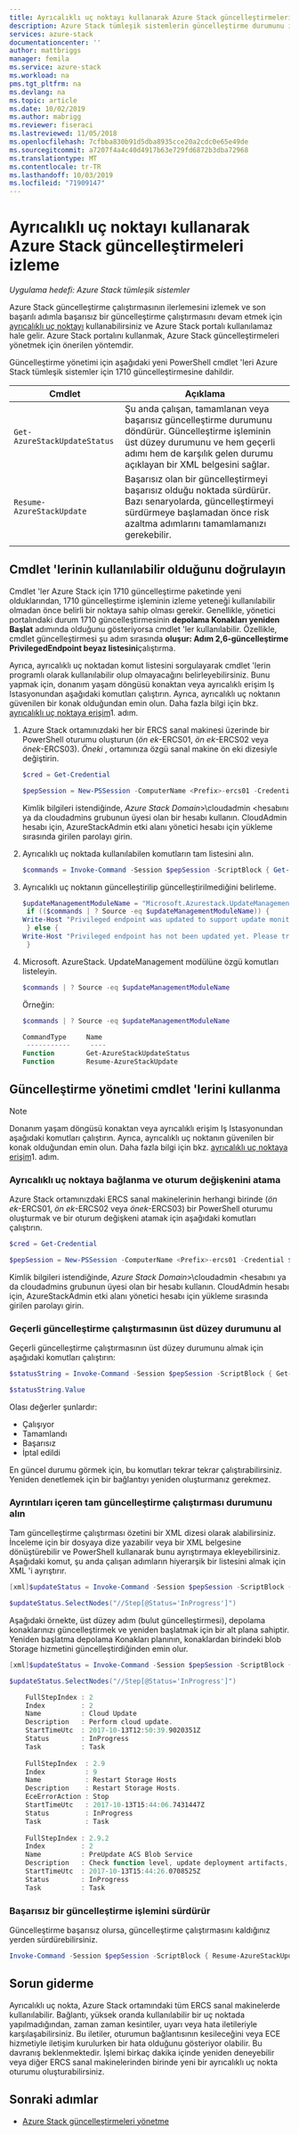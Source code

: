 ```yaml
---
title: Ayrıcalıklı uç noktayı kullanarak Azure Stack güncelleştirmeleri izleme | Microsoft Docs
description: Azure Stack tümleşik sistemlerin güncelleştirme durumunu izlemek için ayrıcalıklı uç noktayı nasıl kullanacağınızı öğrenin.
services: azure-stack
documentationcenter: ''
author: mattbriggs
manager: femila
ms.service: azure-stack
ms.workload: na
pms.tgt_pltfrm: na
ms.devlang: na
ms.topic: article
ms.date: 10/02/2019
ms.author: mabrigg
ms.reviewer: fiseraci
ms.lastreviewed: 11/05/2018
ms.openlocfilehash: 7cfbba830b91d5dba8935cce20a2cdc0e65e49de
ms.sourcegitcommit: a7207f4a4c40d4917b63e729fd6872b3dba72968
ms.translationtype: MT
ms.contentlocale: tr-TR
ms.lasthandoff: 10/03/2019
ms.locfileid: "71909147"
---
```

# <a name="monitor-updates-in-azure-stack-using-the-privileged-endpoint"></a>Ayrıcalıklı uç noktayı kullanarak Azure Stack güncelleştirmeleri izleme

*Uygulama hedefi: Azure Stack tümleşik sistemler*

Azure Stack güncelleştirme çalıştırmasının ilerlemesini izlemek ve son başarılı adımla başarısız bir güncelleştirme çalıştırmasını devam etmek için [ayrıcalıklı uç noktayı](azure-stack-privileged-endpoint.md) kullanabilirsiniz ve Azure Stack portalı kullanılamaz hale gelir.  Azure Stack portalını kullanmak, Azure Stack güncelleştirmeleri yönetmek için önerilen yöntemdir.

Güncelleştirme yönetimi için aşağıdaki yeni PowerShell cmdlet 'leri Azure Stack tümleşik sistemler için 1710 güncelleştirmesine dahildir.

| Cmdlet  | Açıklama  |
|---------|---------|
| `Get-AzureStackUpdateStatus` | Şu anda çalışan, tamamlanan veya başarısız güncelleştirme durumunu döndürür. Güncelleştirme işleminin üst düzey durumunu ve hem geçerli adımı hem de karşılık gelen durumu açıklayan bir XML belgesini sağlar. |
| `Resume-AzureStackUpdate` | Başarısız olan bir güncelleştirmeyi başarısız olduğu noktada sürdürür. Bazı senaryolarda, güncelleştirmeyi sürdürmeye başlamadan önce risk azaltma adımlarını tamamlamanızı gerekebilir.         |
| | |

## <a name="verify-the-cmdlets-are-available"></a>Cmdlet 'lerinin kullanılabilir olduğunu doğrulayın
Cmdlet 'ler Azure Stack için 1710 güncelleştirme paketinde yeni olduklarından, 1710 güncelleştirme işleminin izleme yeteneği kullanılabilir olmadan önce belirli bir noktaya sahip olması gerekir. Genellikle, yönetici portalındaki durum 1710 güncelleştirmesinin **depolama Konakları yeniden Başlat** adımında olduğunu gösteriyorsa cmdlet 'ler kullanılabilir. Özellikle, cmdlet güncelleştirmesi şu adım sırasında **oluşur: Adım 2,6-güncelleştirme PrivilegedEndpoint beyaz listesini**çalıştırma.

Ayrıca, ayrıcalıklı uç noktadan komut listesini sorgulayarak cmdlet 'lerin programlı olarak kullanılabilir olup olmayacağını belirleyebilirsiniz. Bunu yapmak için, donanım yaşam döngüsü konaktan veya ayrıcalıklı erişim Iş Istasyonundan aşağıdaki komutları çalıştırın. Ayrıca, ayrıcalıklı uç noktanın güvenilen bir konak olduğundan emin olun. Daha fazla bilgi için bkz. [ayrıcalıklı uç noktaya erişim](azure-stack-privileged-endpoint.md#access-the-privileged-endpoint)1. adım. 

1. Azure Stack ortamınızdaki her bir ERCS sanal makinesi üzerinde bir PowerShell oturumu oluşturun (*ön ek*-ERCS01, *ön ek*-ERCS02 veya *önek*-ERCS03). *Öneki* , ortamınıza özgü sanal makine ön eki dizesiyle değiştirin.

   ```powershell
   $cred = Get-Credential

   $pepSession = New-PSSession -ComputerName <Prefix>-ercs01 -Credential $cred -ConfigurationName PrivilegedEndpoint 
   ```
   Kimlik bilgileri istendiğinde, *Azure Stack Domain*&gt;\cloudadmin &lt;hesabını ya da cloudadmins grubunun üyesi olan bir hesabı kullanın. CloudAdmin hesabı için, AzureStackAdmin etki alanı yönetici hesabı için yükleme sırasında girilen parolayı girin.

2. Ayrıcalıklı uç noktada kullanılabilen komutların tam listesini alın. 

   ```powershell
   $commands = Invoke-Command -Session $pepSession -ScriptBlock { Get-Command } 
   ```
3. Ayrıcalıklı uç noktanın güncelleştirilip güncelleştirilmediğini belirleme.

   ```powershell
   $updateManagementModuleName = "Microsoft.Azurestack.UpdateManagement"
    if (($commands | ? Source -eq $updateManagementModuleName)) {
   Write-Host "Privileged endpoint was updated to support update monitoring tools."
    } else {
   Write-Host "Privileged endpoint has not been updated yet. Please try again later."
    } 
   ```

4. Microsoft. AzureStack. UpdateManagement modülüne özgü komutları listeleyin.

   ```powershell
   $commands | ? Source -eq $updateManagementModuleName 
   ```
   Örneğin:
   ```powershell
   $commands | ? Source -eq $updateManagementModuleName
   
   CommandType     Name                                               Version    Source                                                  PSComputerName
    -----------     ----                                               -------    ------                                                  --------------
   Function        Get-AzureStackUpdateStatus                         0.0        Microsoft.Azurestack.UpdateManagement                   Contoso-ercs01
   Function        Resume-AzureStackUpdate                            0.0        Microsoft.Azurestack.UpdateManagement                   Contoso-ercs01
   ``` 

## <a name="use-the-update-management-cmdlets"></a>Güncelleştirme yönetimi cmdlet 'lerini kullanma

> [!NOTE]
> Donanım yaşam döngüsü konaktan veya ayrıcalıklı erişim Iş Istasyonundan aşağıdaki komutları çalıştırın. Ayrıca, ayrıcalıklı uç noktanın güvenilen bir konak olduğundan emin olun. Daha fazla bilgi için bkz. [ayrıcalıklı uç noktaya erişim](azure-stack-privileged-endpoint.md#access-the-privileged-endpoint)1. adım.

### <a name="connect-to-the-privileged-endpoint-and-assign-session-variable"></a>Ayrıcalıklı uç noktaya bağlanma ve oturum değişkenini atama

Azure Stack ortamınızdaki ERCS sanal makinelerinin herhangi birinde (*ön ek*-ERCS01, *ön ek*-ERCS02 veya *önek*-ERCS03) bir PowerShell oturumu oluşturmak ve bir oturum değişkeni atamak için aşağıdaki komutları çalıştırın.

```powershell
$cred = Get-Credential

$pepSession = New-PSSession -ComputerName <Prefix>-ercs01 -Credential $cred -ConfigurationName PrivilegedEndpoint 
```
 Kimlik bilgileri istendiğinde, *Azure Stack Domain*&gt;\cloudadmin &lt;hesabını ya da cloudadmins grubunun üyesi olan bir hesabı kullanın. CloudAdmin hesabı için, AzureStackAdmin etki alanı yönetici hesabı için yükleme sırasında girilen parolayı girin.

### <a name="get-high-level-status-of-the-current-update-run"></a>Geçerli güncelleştirme çalıştırmasının üst düzey durumunu al 

Geçerli güncelleştirme çalıştırmasının üst düzey durumunu almak için aşağıdaki komutları çalıştırın: 

```powershell
$statusString = Invoke-Command -Session $pepSession -ScriptBlock { Get-AzureStackUpdateStatus -StatusOnly }

$statusString.Value 
```

Olası değerler şunlardır:

- Çalışıyor
- Tamamlandı
- Başarısız 
- İptal edildi

En güncel durumu görmek için, bu komutları tekrar tekrar çalıştırabilirsiniz. Yeniden denetlemek için bir bağlantıyı yeniden oluşturmanız gerekmez.

### <a name="get-the-full-update-run-status-with-details"></a>Ayrıntıları içeren tam güncelleştirme çalıştırması durumunu alın 

Tam güncelleştirme çalıştırması özetini bir XML dizesi olarak alabilirsiniz. İnceleme için bir dosyaya dize yazabilir veya bir XML belgesine dönüştürebilir ve PowerShell kullanarak bunu ayrıştırmaya ekleyebilirsiniz. Aşağıdaki komut, şu anda çalışan adımların hiyerarşik bir listesini almak için XML 'i ayrıştırır.

```powershell
[xml]$updateStatus = Invoke-Command -Session $pepSession -ScriptBlock { Get-AzureStackUpdateStatus }

$updateStatus.SelectNodes("//Step[@Status='InProgress']")
```

Aşağıdaki örnekte, üst düzey adım (bulut güncelleştirmesi), depolama konaklarınızı güncelleştirmek ve yeniden başlatmak için bir alt plana sahiptir. Yeniden başlatma depolama Konakları planının, konaklardan birindeki blob Storage hizmetini güncelleştirdiğinden emin olur.

```powershell
[xml]$updateStatus = Invoke-Command -Session $pepSession -ScriptBlock { Get-AzureStackUpdateStatus }

$updateStatus.SelectNodes("//Step[@Status='InProgress']") 

    FullStepIndex : 2
    Index         : 2
    Name          : Cloud Update
    Description   : Perform cloud update.
    StartTimeUtc  : 2017-10-13T12:50:39.9020351Z
    Status        : InProgress
    Task          : Task
    
    FullStepIndex  : 2.9
    Index          : 9
    Name           : Restart Storage Hosts
    Description    : Restart Storage Hosts.
    EceErrorAction : Stop
    StartTimeUtc   : 2017-10-13T15:44:06.7431447Z
    Status         : InProgress
    Task           : Task
    
    FullStepIndex : 2.9.2
    Index         : 2
    Name          : PreUpdate ACS Blob Service
    Description   : Check function level, update deployment artifacts, configure Blob service settings
    StartTimeUtc  : 2017-10-13T15:44:26.0708525Z
    Status        : InProgress
    Task          : Task
```

### <a name="resume-a-failed-update-operation"></a>Başarısız bir güncelleştirme işlemini sürdürür

Güncelleştirme başarısız olursa, güncelleştirme çalıştırmasını kaldığınız yerden sürdürebilirsiniz.

```powershell
Invoke-Command -Session $pepSession -ScriptBlock { Resume-AzureStackUpdate } 
```

## <a name="troubleshoot"></a>Sorun giderme

Ayrıcalıklı uç nokta, Azure Stack ortamındaki tüm ERCS sanal makinelerde kullanılabilir. Bağlantı, yüksek oranda kullanılabilir bir uç noktada yapılmadığından, zaman zaman kesintiler, uyarı veya hata iletileriyle karşılaşabilirsiniz. Bu iletiler, oturumun bağlantısının kesileceğini veya ECE hizmetiyle iletişim kurulurken bir hata olduğunu gösteriyor olabilir. Bu davranış beklenmektedir. İşlemi birkaç dakika içinde yeniden deneyebilir veya diğer ERCS sanal makinelerinden birinde yeni bir ayrıcalıklı uç nokta oturumu oluşturabilirsiniz. 

## <a name="next-steps"></a>Sonraki adımlar

- [Azure Stack güncelleştirmeleri yönetme](azure-stack-updates.md) 


